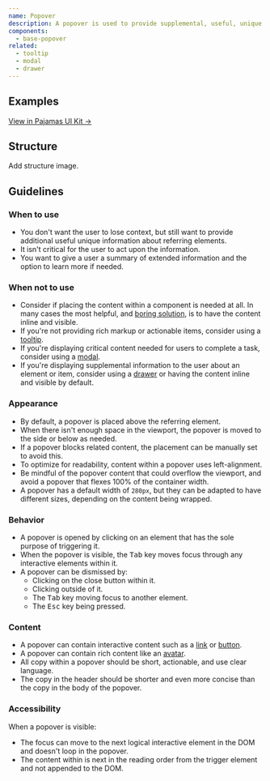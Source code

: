 ```yaml
---
name: Popover
description: A popover is used to provide supplemental, useful, unique information about an element, including one or multiple actionable elements. It informs the user of additional information within the context of their original view, but without forcing them to act upon it like a modal.
components:
  - base-popover
related:
  - tooltip
  - modal
  - drawer
---
```


## Examples

<story-viewer component="base-popover" title="Popover"></story-viewer>

<story-viewer component="base-popover" story="with-close-button" args-triggers="click" title="With close"></story-viewer>

[View in Pajamas UI Kit →](https://www.figma.com/file/qEddyqCrI7kPSBjGmwkZzQ/%F0%9F%93%99-Component-library?type=design&node-id=425-131&mode=design)

## Structure

<todo>Add structure image.</todo>

## Guidelines

### When to use

- You don't want the user to lose context, but still want to provide additional useful unique information about referring elements.
- It isn't critical for the user to act upon the information.
- You want to give a user a summary of extended information and the option to learn more if needed.

### When not to use

- Consider if placing the content within a component is needed at all. In many cases the most helpful, and [boring solution](https://handbook.gitlab.com/handbook/values/#boring-solutions), is to have the content inline and visible.
- If you're not providing rich markup or actionable items, consider using a [tooltip](/components/tooltip).
- If you're displaying critical content needed for users to complete a task, consider using a [modal](/components/modal).
- If you're displaying supplemental information to the user about an element or item, consider using a [drawer](/components/drawer) or having the content inline and visible by default.

### Appearance

- By default, a popover is placed above the referring element. 
- When there isn't enough space in the viewport, the popover is moved to the side or below as needed. 
- If a popover blocks related content, the placement can be manually set to avoid this.
- To optimize for readability, content within a popover uses left-alignment.
- Be mindful of the popover content that could overflow the viewport, and avoid a popover that flexes 100% of the container width.
- A popover has a default width of `280px`, but they can be adapted to have different sizes, depending on the content being wrapped.

### Behavior

- A popover is opened by clicking on an element that has the sole purpose of triggering it.
- When the popover is visible, the <kbd>Tab</kbd> key moves focus through any interactive elements within it.
- A popover can be dismissed by:
    - Clicking on the close button within it.
    - Clicking outside of it.
    - The <kbd>Tab</kbd> key moving focus to another element. 
    - The <kbd>Esc</kbd> key being pressed.

### Content

- A popover can contain interactive content such as a [link](/components/link) or [button](/components/button).
- A popover can contain rich content like an [avatar](/components/avatar).
- All copy within a popover should be short, actionable, and use clear language. 
- The copy in the header should be shorter and even more concise than the copy in the body of the popover.

### Accessibility

When a popover is visible:
- The focus can move to the next logical interactive element in the DOM and doesn't loop in the popover.
- The content within is next in the reading order from the trigger element and not appended to the DOM.
